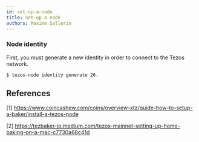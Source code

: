 ```yaml
---
id: set-up-a-node
title: Set-up a node
authors: Maxime Sallerin
---
```


### Node identity

First, you must generate a new identity in order to connect to the Tezos network.

```shell
$ tezos-node identity generate 26.
```


## References

[1] https://www.coincashew.com/coins/overview-xtz/guide-how-to-setup-a-baker/install-a-tezos-node

[2] https://tezbaker-io.medium.com/tezos-mainnet-setting-up-home-baking-on-a-mac-c7730a68c41d
